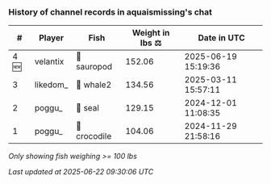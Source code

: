 ### History of channel records in aquaismissing's chat
| # | Player | Fish | Weight in lbs ⚖️ | Date in UTC |
|-----|------|--------|-----------|---------|
| 4 🆕 | velantix | 🦕 sauropod | 152.06 | 2025-06-19 15:19:36 |
| 3   | likedom_ | 🐋 whale2 | 134.56 | 2025-03-11 15:57:11 |
| 2   | poggu_ | 🦭 seal | 129.15 | 2024-12-01 11:08:35 |
| 1   | poggu_ | 🐊 crocodile | 104.06 | 2024-11-29 21:58:16 |

_Only showing fish weighing >= 100 lbs_

_Last updated at 2025-06-22 09:30:06 UTC_